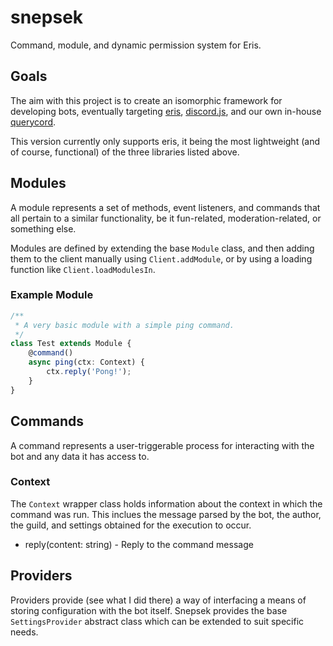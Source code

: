 # snepsek

Command, module, and dynamic permission system for Eris.

## Goals

The aim with this project is to create an isomorphic framework for developing bots, eventually targeting [eris](https://github.com/abalabahaha/eris/), [discord.js](https://discord.js.org), and our own in-house [querycord](https://github.com/fuzzyfoxie/kepp/tree/master/packages/querycord).

This version currently only supports eris, it being the most lightweight (and of course, functional) of the three libraries listed above.

## Modules

A module represents a set of methods, event listeners, and commands that all pertain to a similar functionality, be it fun-related, moderation-related, or something else.

Modules are defined by extending the base `Module` class, and then adding them to the client manually using `Client.addModule`, or by using a loading function like `Client.loadModulesIn`.

### Example Module

```ts
/**
 * A very basic module with a simple ping command.
 */
class Test extends Module {
	@command()
	async ping(ctx: Context) {
		ctx.reply('Pong!');
	}
}
```

## Commands

A command represents a user-triggerable process for interacting with the bot and any data it has access to.

### Context

The `Context` wrapper class holds information about the context in which the command was run. This inclues the message parsed by the bot, the author, the guild, and settings obtained for the execution to occur.

-   reply(content: string) - Reply to the command message

## Providers

Providers provide (see what I did there) a way of interfacing a means of storing configuration with the bot itself. Snepsek provides the base `SettingsProvider` abstract class which can be extended to suit specific needs.
